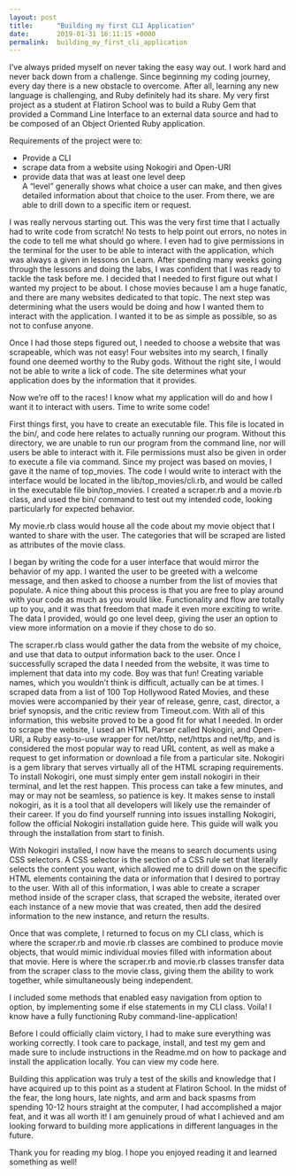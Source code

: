 ```yaml
---
layout: post
title:      "Building my first CLI Application"
date:       2019-01-31 16:11:15 +0000
permalink:  building_my_first_cli_application
---
```



I’ve always prided myself on never taking the easy way out.  I work hard and never back down from a challenge.  Since beginning my coding journey, every day there is a new obstacle to overcome.  After all, learning any new language is challenging, and Ruby definitely had its share.  My very first project as a student at Flatiron School was to build a Ruby Gem that provided a Command Line Interface to an external data source and had to be composed of an Object Oriented Ruby application. 

 Requirements of the project were to:

* Provide a CLI
* scrape data from a website using Nokogiri and Open-URI 
* provide data that was at least one level deep  
A “level” generally shows what choice a user can make, and then gives detailed information about that choice to the user. From there, we are able to drill down to a specific item or request.

I was really nervous starting out.  This was the very first time that I actually had to write code from scratch! No tests to help point out errors, no notes in the code to tell me what should go where.  I even had to give permissions in the terminal for the user to be able to interact with the application, which was always a given in lessons on Learn.  After spending many weeks going through the lessons and doing the labs, I was confident that I was ready to tackle the task before me.  I decided that I needed to first figure out what I wanted my project to be about.  I chose movies because I am a huge fanatic, and there are many websites dedicated to that topic.  The next step was determining what the users would be doing and how I wanted them to interact with the application.  I wanted it to be as simple as possible, so as not to confuse anyone.  

Once I had those steps figured out, I needed to choose a website that was scrapeable, which was not easy! Four websites into my search, I finally found one deemed worthy to the Ruby gods. Without the right site, I would not be able to write a lick of code.  The site determines what your application does by the information that it provides.  

Now we’re off to the races! I know what my application will do and how I want it to interact with users.  Time to write some code! 

First things first, you have to create an executable file.  This file is located in the bin/, and code here relates to actually running our program.  Without this directory, we are unable to run our program from the command line, nor will users be able to interact with it.  File permissions must also be given in order to execute a file via command.  Since my project was based on movies, I gave it the name of  top_movies.  The code I would write to interact with the interface would be located in the lib/top_movies/cli.rb, and would be called in the executable file bin/top_movies.   I created a scraper.rb and a movie.rb class, and used the bin/ command to test out my intended code, looking particularly for expected behavior.

My movie.rb class would house all the code about my movie object that I wanted to share with the user.  The categories that will be scraped are listed as attributes of the movie class.

I began by writing the code for a user interface that would mirror the behavior of my app.  I wanted the user to be greeted with a welcome message, and then asked to choose a number from the list of movies that populate.  A nice thing about this process is that you are free to play around with your code as much as you would like.  Functionality and flow are totally up to you, and it was that freedom that made it even more exciting to write.  The data I provided, would go one level deep, giving the user an option to view more information on a movie if they chose to do so.  

The scraper.rb class would gather the data from the website of my choice, and use that data to output information back to the user.  Once I successfully scraped the data I needed from the website, it was time to implement that data into my code.  Boy was that fun! Creating variable names, which you wouldn’t think is difficult, actually can be at times.  I scraped data from a list of 100 Top Hollywood Rated Movies, and these movies were accompanied by their year of release, genre, cast, director, a brief synopsis, and the critic review from Timeout.com.  With all of this information, this website proved to be a good fit for what I needed.  In order to scrape the website, I used an HTML Parser called Nokogiri, and Open-URI, a Ruby easy-to-use wrapper for net/http, net/https and net/ftp, and is considered the most popular way to read URL content, as well as make a request to get information or download a file from a particular site.  Nokogiri is a gem library that serves virtually all of the HTML scraping requirements.  To install Nokogiri, one must simply enter gem install nokogiri  in their terminal, and let the rest happen.  This process can take a few minutes, and may or may not be seamless, so patience is key.  It makes sense to install nokogiri, as it is a tool that all developers will likely use the remainder of their career.  If you do find yourself running into issues installing Nokogiri, follow the  official Nokogiri installation guide here.  This guide will walk you through the installation from start to finish.

With Nokogiri installed, I now have the means to search documents using CSS selectors.  A CSS selector is the section of a CSS rule set that literally selects the content you want, which allowed me to drill down on the specific HTML elements containing the data or information that I desired to portray to the user.  With all of this information, I was able to create a scraper method inside of the scraper class, that scraped the website, iterated over each instance of a new movie that was created, then add the desired information to the new instance, and return the results. 

Once that was complete, I returned to focus on my CLI class, which is where the scraper.rb and movie.rb classes are combined to produce movie objects, that would mimic individual movies filled with information about that movie.  Here is where the  scraper.rb  and movie.rb  classes transfer data from the scraper class to the movie class, giving them the ability to work together, while simultaneously being independent.

I included some methods that enabled easy navigation from option to option, by implementing some if else statements in my CLI class.  Voila! I know have a fully functioning Ruby command-line-application! 

Before I could officially claim victory, I had to make sure everything was working correctly.  I took care to package, install, and test my gem and made sure to include instructions in the Readme.md on how to package and install the application locally.  You can view my code here.

Building this application was truly a test of the skills and knowledge that I have acquired up to this point as a student at Flatiron School. In the midst of the fear, the long hours, late nights, and arm and back spasms from spending 10-12 hours straight at the computer, I had accomplished a major feat, and it was all worth it!  I am genuinely proud of what I achieved and am looking forward to building more applications in different languages in the future.

Thank you for reading my blog.  I hope you enjoyed reading it and learned something as well!

